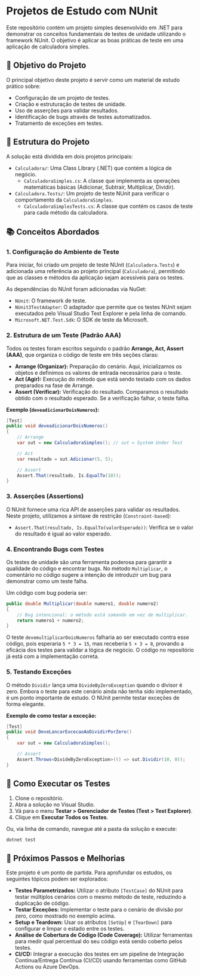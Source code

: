 # Projetos de Estudo com NUnit

Este repositório contém um projeto simples desenvolvido em .NET para demonstrar os conceitos fundamentais de testes de unidade utilizando o framework NUnit. O objetivo é aplicar as boas práticas de teste em uma aplicação de calculadora simples.

## 🎯 Objetivo do Projeto

O principal objetivo deste projeto é servir como um material de estudo prático sobre:

*   Configuração de um projeto de testes.
*   Criação e estruturação de testes de unidade.
*   Uso de asserções para validar resultados.
*   Identificação de bugs através de testes automatizados.
*   Tratamento de exceções em testes.

## 📂 Estrutura do Projeto

A solução está dividida em dois projetos principais:

*   `Calculadora/`: Uma Class Library (.NET) que contém a lógica de negócio.
    *   `CalculadoraSimples.cs`: A classe que implementa as operações matemáticas básicas (Adicionar, Subtrair, Multiplicar, Dividir).
*   `Calculadora.Tests/`: Um projeto de teste NUnit para verificar o comportamento da `CalculadoraSimples`.
    *   `CalculadoraSimplesTests.cs`: A classe que contém os casos de teste para cada método da calculadora.

## 📚 Conceitos Abordados

### 1. Configuração do Ambiente de Teste

Para iniciar, foi criado um projeto de teste NUnit (`Calculadora.Tests`) e adicionada uma referência ao projeto principal (`Calculadora`), permitindo que as classes e métodos da aplicação sejam acessíveis para os testes.

As dependências do NUnit foram adicionadas via NuGet:
*   `NUnit`: O framework de teste.
*   `NUnit3TestAdapter`: O adaptador que permite que os testes NUnit sejam executados pelo Visual Studio Test Explorer e pela linha de comando.
*   `Microsoft.NET.Test.Sdk`: O SDK de teste da Microsoft.

### 2. Estrutura de um Teste (Padrão AAA)

Todos os testes foram escritos seguindo o padrão **Arrange, Act, Assert (AAA)**, que organiza o código de teste em três seções claras:

*   **Arrange (Organizar):** Preparação do cenário. Aqui, inicializamos os objetos e definimos os valores de entrada necessários para o teste.
*   **Act (Agir):** Execução do método que está sendo testado com os dados preparados na fase de Arrange.
*   **Assert (Verificar):** Verificação do resultado. Comparamos o resultado obtido com o resultado esperado. Se a verificação falhar, o teste falha.

**Exemplo (`deveadicionarDoisNumeros`):**

```csharp
[Test]
public void deveadicionarDoisNumeros()
{
    // Arrange
    var sut = new CalculadoraSimples(); // sut = System Under Test

    // Act
    var resultado = sut.Adicionar(5, 5);

    // Assert
    Assert.That(resultado, Is.EqualTo(10));
}
```

### 3. Asserções (Assertions)

O NUnit fornece uma rica API de asserções para validar os resultados. Neste projeto, utilizamos a sintaxe de restrição (`Constraint-based`):

*   `Assert.That(resultado, Is.EqualTo(valorEsperado))`: Verifica se o valor do resultado é igual ao valor esperado.

### 4. Encontrando Bugs com Testes

Os testes de unidade são uma ferramenta poderosa para garantir a qualidade do código e encontrar bugs. No método `Multiplicar`, o comentário no código sugere a intenção de introduzir um bug para demonstrar como um teste falha.

Um código com bug poderia ser:
```csharp
public double Multiplicar(double numero1, double numero2)
{
    // Bug intencional: o método está somando em vez de multiplicar.
    return numero1 + numero2;
}
```

O teste `devemultiplicarDoisNumeros` falharia ao ser executado contra esse código, pois esperaria `5 * 3 = 15`, mas receberia `5 + 3 = 8`, provando a eficácia dos testes para validar a lógica de negócio. O código no repositório já está com a implementação correta.

### 5. Testando Exceções

O método `Dividir` lança uma `DivideByZeroException` quando o divisor é zero. Embora o teste para este cenário ainda não tenha sido implementado, é um ponto importante de estudo. O NUnit permite testar exceções de forma elegante.

**Exemplo de como testar a exceção:**
```csharp
[Test]
public void DeveLancarExcecaoAoDividirPorZero()
{
    var sut = new CalculadoraSimples();

    // Assert
    Assert.Throws<DivideByZeroException>(() => sut.Dividir(10, 0));
}
```

## 🚀 Como Executar os Testes

1.  Clone o repositório.
2.  Abra a solução no Visual Studio.
3.  Vá para o menu **Testar > Gerenciador de Testes (Test > Test Explorer)**.
4.  Clique em **Executar Todos os Testes**.

Ou, via linha de comando, navegue até a pasta da solução e execute:
```bash
dotnet test
```

## 🔮 Próximos Passos e Melhorias

Este projeto é um ponto de partida. Para aprofundar os estudos, os seguintes tópicos podem ser explorados:

*   **Testes Parametrizados:** Utilizar o atributo `[TestCase]` do NUnit para testar múltiplos cenários com o mesmo método de teste, reduzindo a duplicação de código.
*   **Testar Exceções:** Implementar o teste para o cenário de divisão por zero, como mostrado no exemplo acima.
*   **Setup e Teardown:** Usar os atributos `[SetUp]` e `[TearDown]` para configurar e limpar o estado entre os testes.
*   **Análise de Cobertura de Código (Code Coverage):** Utilizar ferramentas para medir qual percentual do seu código está sendo coberto pelos testes.
*   **CI/CD:** Integrar a execução dos testes em um pipeline de Integração Contínua/Entrega Contínua (CI/CD) usando ferramentas como GitHub Actions ou Azure DevOps.

